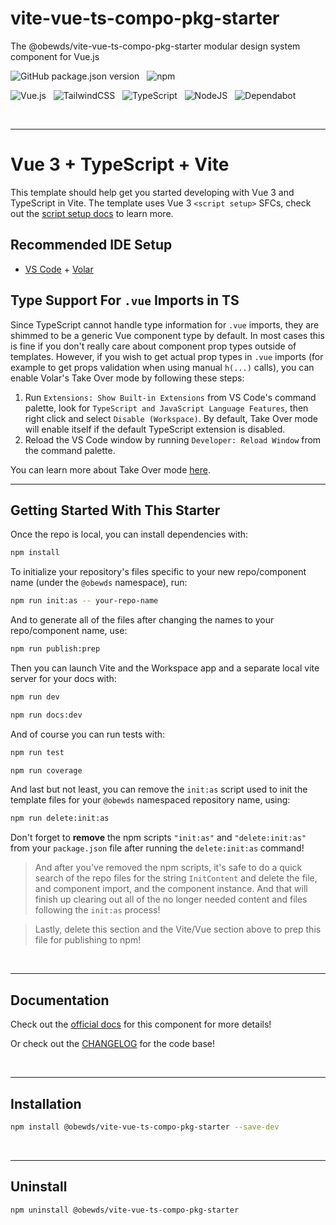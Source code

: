 # vite-vue-ts-compo-pkg-starter

The @obewds/vite-vue-ts-compo-pkg-starter modular design system component for Vue.js

![GitHub package.json version](https://img.shields.io/github/package-json/v/obewds/vite-vue-ts-compo-pkg-starter?label=Github&logo=github&style=for-the-badge) &nbsp; ![npm](https://img.shields.io/npm/v/@obewds/vite-vue-ts-compo-pkg-starter?color=%23cc3534&logo=npm&style=for-the-badge)

![Vue.js](https://img.shields.io/badge/vuejs-%2335495e.svg?style=for-the-badge&logo=vuedotjs&logoColor=%234FC08D) &nbsp; ![TailwindCSS](https://img.shields.io/badge/tailwindcss-%2338B2AC.svg?style=for-the-badge&logo=tailwind-css&logoColor=white) &nbsp; ![TypeScript](https://img.shields.io/badge/typescript-%23007ACC.svg?style=for-the-badge&logo=typescript&logoColor=white) &nbsp; ![NodeJS](https://img.shields.io/badge/node.js-6DA55F?style=for-the-badge&logo=node.js&logoColor=white) &nbsp; ![Dependabot](https://img.shields.io/badge/dependabot-025E8C?style=for-the-badge&logo=dependabot&logoColor=white)

<br>


---

# Vue 3 + TypeScript + Vite

This template should help get you started developing with Vue 3 and TypeScript in Vite. The template uses Vue 3 `<script setup>` SFCs, check out the [script setup docs](https://v3.vuejs.org/api/sfc-script-setup.html#sfc-script-setup) to learn more.

## Recommended IDE Setup

- [VS Code](https://code.visualstudio.com/) + [Volar](https://marketplace.visualstudio.com/items?itemName=johnsoncodehk.volar)

## Type Support For `.vue` Imports in TS

Since TypeScript cannot handle type information for `.vue` imports, they are shimmed to be a generic Vue component type by default. In most cases this is fine if you don't really care about component prop types outside of templates. However, if you wish to get actual prop types in `.vue` imports (for example to get props validation when using manual `h(...)` calls), you can enable Volar's Take Over mode by following these steps:

1. Run `Extensions: Show Built-in Extensions` from VS Code's command palette, look for `TypeScript and JavaScript Language Features`, then right click and select `Disable (Workspace)`. By default, Take Over mode will enable itself if the default TypeScript extension is disabled.
2. Reload the VS Code window by running `Developer: Reload Window` from the command palette.

You can learn more about Take Over mode [here](https://github.com/johnsoncodehk/volar/discussions/471).

---
## Getting Started With This Starter

Once the repo is local, you can install dependencies with:

```bash
npm install
```

To initialize your repository's files specific to your new repo/component name (under the `@obewds` namespace), run:

```bash
npm run init:as -- your-repo-name
```

And to generate all of the files after changing the names to your repo/component name, use:

```bash
npm run publish:prep
```

Then you can launch Vite and the Workspace app and a separate local vite server for your docs with:

```bash
npm run dev
```
```bash
npm run docs:dev
```


And of course you can run tests with:

```bash
npm run test
```

```bash
npm run coverage
```


And last but not least, you can remove the `init:as` script used to init the template files for your `@obewds` namespaced repository name, using:

```bash
npm run delete:init:as
```

Don't forget to **remove** the npm scripts `"init:as"` and `"delete:init:as"` from your `package.json` file after running the `delete:init:as` command!

> And after you've removed the npm scripts, it's safe to do a quick search of the repo files for the string `InitContent` and delete the file, and component import, and the component instance. And that will finish up clearing out all of the no longer needed content and files following the `init:as` process!

> Lastly, delete this section and the Vite/Vue section above to prep this file for publishing to npm!


<br>

---
## Documentation

Check out the [official docs](https://obewds.github.io/vite-vue-ts-compo-pkg-starter/) for this component for more details!

Or check out the [CHANGELOG](https://github.com/obewds/vite-vue-ts-compo-pkg-starter/blob/main/CHANGELOG.md) for the code base!

<br>


---
## Installation

```bash
npm install @obewds/vite-vue-ts-compo-pkg-starter --save-dev
```

<br>


---
## Uninstall

```bash
npm uninstall @obewds/vite-vue-ts-compo-pkg-starter
```

